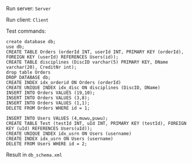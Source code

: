 Run server: `Server`

Run client: `Client`

Test commands:

    create database db;
    use db;
    CREATE TABLE Orders (orderId INT, userId INT, PRIMARY KEY (orderId), FOREIGN KEY (userId) REFERENCES Users(id));
    CREATE TABLE disciplines (DiscID varchar(5) PRIMARY KEY, DName varchar(20), CreditNr int);
    drop table Orders
    DROP DATABASE db;
    CREATE INDEX idx_orderid ON Orders (orderId)
    CREATE UNIQUE INDEX idx_disc ON disciplines (DiscID, DName)
    INSERT INTO Orders VALUES (19,10);
    INSERT INTO Orders VALUES (3,8);
    INSERT INTO Orders VALUES (1,1);
    DELETE FROM Orders WHERE id = 1;

    INSERT INTO Users VALUES (4,muwu,puwu);
    CREATE TABLE Test (testId INT, uId INT, PRIMARY KEY (testId), FOREIGN KEY (uId) REFERENCES Users(uId));
    CREATE UNIQUE INDEX idx_usrn ON Users (username)
    CREATE INDEX idx_usrn ON Users (username)
    DELETE FROM Users WHERE id = 2;

Result in `db_schema.xml`